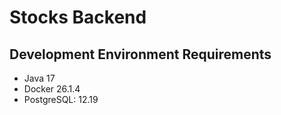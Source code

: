 # Stocks Backend

## Development Environment Requirements

* Java 17
* Docker 26.1.4
* PostgreSQL: 12.19
